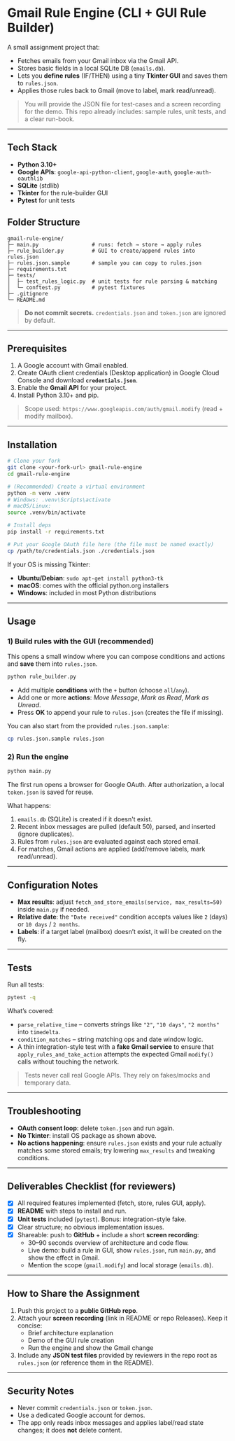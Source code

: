 # Gmail Rule Engine (CLI + GUI Rule Builder)

A small assignment project that:
- Fetches emails from your Gmail inbox via the Gmail API.
- Stores basic fields in a local SQLite DB (`emails.db`).
- Lets you **define rules** (IF/THEN) using a tiny **Tkinter GUI** and saves them to `rules.json`.
- Applies those rules back to Gmail (move to label, mark read/unread).

> You will provide the JSON file for test-cases and a screen recording for the demo. This repo already includes: sample rules, unit tests, and a clear run-book.

---

## Tech Stack
- **Python 3.10+**
- **Google APIs**: `google-api-python-client`, `google-auth`, `google-auth-oauthlib`
- **SQLite** (stdlib)
- **Tkinter** for the rule-builder GUI
- **Pytest** for unit tests

## Folder Structure
```
gmail-rule-engine/
├─ main.py                 # runs: fetch → store → apply rules
├─ rule_builder.py         # GUI to create/append rules into rules.json
├─ rules.json.sample       # sample you can copy to rules.json
├─ requirements.txt
├─ tests/
│  ├─ test_rules_logic.py  # unit tests for rule parsing & matching
│  └─ conftest.py          # pytest fixtures
├─ .gitignore
└─ README.md
```

> **Do not commit secrets.** `credentials.json` and `token.json` are ignored by default.

---

## Prerequisites

1. A Google account with Gmail enabled.
2. Create OAuth client credentials (Desktop application) in Google Cloud Console and download **`credentials.json`**.
3. Enable the **Gmail API** for your project.
4. Install Python 3.10+ and pip.

> Scope used: `https://www.googleapis.com/auth/gmail.modify` (read + modify mailbox).

---

## Installation

```bash
# Clone your fork
git clone <your-fork-url> gmail-rule-engine
cd gmail-rule-engine

# (Recommended) Create a virtual environment
python -m venv .venv
# Windows: .venv\Scripts\activate
# macOS/Linux:
source .venv/bin/activate

# Install deps
pip install -r requirements.txt

# Put your Google OAuth file here (the file must be named exactly)
cp /path/to/credentials.json ./credentials.json
```

If your OS is missing Tkinter:
- **Ubuntu/Debian**: `sudo apt-get install python3-tk`
- **macOS**: comes with the official python.org installers
- **Windows**: included in most Python distributions

---

## Usage

### 1) Build rules with the GUI (recommended)
This opens a small window where you can compose conditions and actions and **save** them into `rules.json`.

```bash
python rule_builder.py
```
- Add multiple **conditions** with the `+` button (choose `all`/`any`).
- Add one or more **actions**: *Move Message*, *Mark as Read*, *Mark as Unread*.
- Press **OK** to append your rule to `rules.json` (creates the file if missing).

You can also start from the provided `rules.json.sample`:
```bash
cp rules.json.sample rules.json
```

### 2) Run the engine
```bash
python main.py
```
The first run opens a browser for Google OAuth. After authorization, a local `token.json` is saved for reuse.

What happens:
1. `emails.db` (SQLite) is created if it doesn't exist.
2. Recent inbox messages are pulled (default 50), parsed, and inserted (ignore duplicates).
3. Rules from `rules.json` are evaluated against each stored email.
4. For matches, Gmail actions are applied (add/remove labels, mark read/unread).

---

## Configuration Notes

- **Max results**: adjust `fetch_and_store_emails(service, max_results=50)` inside `main.py` if needed.
- **Relative date**: the `"Date received"` condition accepts values like `2` (days) or `10 days` / `2 months`.
- **Labels**: if a target label (mailbox) doesn’t exist, it will be created on the fly.

---

## Tests

Run all tests:
```bash
pytest -q
```

What’s covered:
- `parse_relative_time` – converts strings like `"2"`, `"10 days"`, `"2 months"` into `timedelta`.
- `condition_matches` – string matching ops and date window logic.
- A thin integration-style test with a **fake Gmail service** to ensure that `apply_rules_and_take_action` attempts the expected Gmail `modify()` calls without touching the network.

> Tests never call real Google APIs. They rely on fakes/mocks and temporary data.

---

## Troubleshooting

- **OAuth consent loop**: delete `token.json` and run again.
- **No Tkinter**: install OS package as shown above.
- **No actions happening**: ensure `rules.json` exists and your rule actually matches some stored emails; try lowering `max_results` and tweaking conditions.

---

## Deliverables Checklist (for reviewers)

- [x] All required features implemented (fetch, store, rules GUI, apply).
- [x] **README** with steps to install and run.
- [x] **Unit tests** included (`pytest`). Bonus: integration-style fake.
- [x] Clear structure; no obvious implementation issues.
- [x] Shareable: push to **GitHub** + include a short **screen recording**:
  - 30–90 seconds overview of architecture and code flow.
  - Live demo: build a rule in GUI, show `rules.json`, run `main.py`, and show the effect in Gmail.
  - Mention the scope (`gmail.modify`) and local storage (`emails.db`).

---

## How to Share the Assignment

1. Push this project to a **public GitHub repo**.
2. Attach your **screen recording** (link in README or repo Releases). Keep it concise:
   - Brief architecture explanation
   - Demo of the GUI rule creation
   - Run the engine and show the Gmail change
3. Include any **JSON test files** provided by reviewers in the repo root as `rules.json` (or reference them in the README).

---

## Security Notes

- Never commit `credentials.json` or `token.json`.
- Use a dedicated Google account for demos.
- The app only reads inbox messages and applies label/read state changes; it does **not** delete content.
